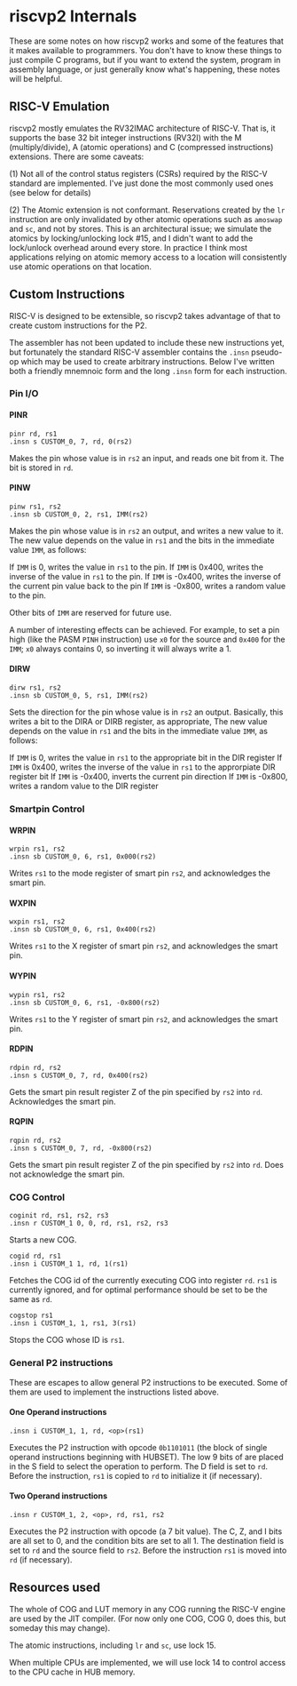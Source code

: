 # riscvp2 Internals

These are some notes on how riscvp2 works and some of the features that it makes available to programmers. You don't have to know these things to just compile C programs, but if you want to extend the system, program in assembly language, or just generally know what's happening, these notes will be helpful.

## RISC-V Emulation

riscvp2 mostly emulates the RV32IMAC architecture of RISC-V. That is, it supports the base 32 bit integer instructions (RV32I) with the M (multiply/divide), A (atomic operations) and C (compressed instructions) extensions. There are some caveats:

(1) Not all of the control status registers (CSRs) required by the RISC-V standard are implemented. I've just done the most commonly used ones (see below for details)

(2) The Atomic extension is not conformant. Reservations created by the `lr` instruction are only invalidated by other atomic operations such as `amoswap` and `sc`, and not by stores. This is an architectural issue; we simulate the atomics by locking/unlocking lock #15, and I didn't want to add the lock/unlock overhead around every store. In practice I think most applications relying on atomic memory access to a location will consistently use atomic operations on that location.

## Custom Instructions

RISC-V is designed to be extensible, so riscvp2 takes advantage of that to create custom instructions for the P2.

The assembler has not been updated to include these new instructions yet, but fortunately the standard RISC-V assembler contains the `.insn` pseudo-op which may be used to create arbitrary instructions. Below I've written both a friendly mnemnoic form and the long `.insn` form for each instruction.

### Pin I/O

#### PINR

```
pinr rd, rs1
.insn s CUSTOM_0, 7, rd, 0(rs2)
```
Makes the pin whose value is in `rs2` an input, and reads one bit from it. The bit is stored in `rd`.

#### PINW

```
pinw rs1, rs2
.insn sb CUSTOM_0, 2, rs1, IMM(rs2)
```
Makes the pin whose value is in `rs2` an output, and writes a new value to it. The new value depends
on the value in `rs1` and the bits in the immediate value `IMM`, as follows:

If `IMM` is 0, writes the value in `rs1` to the pin.
If `IMM` is 0x400, writes the inverse of the value in `rs1` to the pin.
If `IMM` is -0x400, writes the inverse of the current pin value back to the pin
If `IMM` is -0x800, writes a random value to the pin.

Other bits of `IMM` are reserved for future use.

A number of interesting effects can be achieved. For example, to set a pin high (like the PASM `PINH` instruction) use `x0` for the source and `0x400` for the `IMM`; `x0` always contains 0, so inverting it will always write a 1.

#### DIRW

```
dirw rs1, rs2
.insn sb CUSTOM_0, 5, rs1, IMM(rs2)
```
Sets the direction for the pin whose value is in `rs2` an output. Basically, this writes a bit to the DIRA or DIRB register, as appropriate, The new value depends on the value in `rs1` and the bits in the immediate value `IMM`, as follows:

If `IMM` is 0, writes the value in `rs1` to the appropriate bit in the DIR register
If `IMM` is 0x400, writes the inverse of the value in `rs1` to the approrpiate DIR register bit
If `IMM` is -0x400, inverts the current pin direction
If `IMM` is -0x800, writes a random value to the DIR register

### Smartpin Control

#### WRPIN

```
wrpin rs1, rs2
.insn sb CUSTOM_0, 6, rs1, 0x000(rs2)
```
Writes `rs1` to the mode register of smart pin `rs2`, and acknowledges the smart pin.

#### WXPIN

```
wxpin rs1, rs2
.insn sb CUSTOM_0, 6, rs1, 0x400(rs2)
```
Writes `rs1` to the X register of smart pin `rs2`, and acknowledges the smart pin.

#### WYPIN

```
wypin rs1, rs2
.insn sb CUSTOM_0, 6, rs1, -0x800(rs2)
```
Writes `rs1` to the Y register of smart pin `rs2`, and acknowledges the smart pin.

#### RDPIN

```
rdpin rd, rs2
.insn s CUSTOM_0, 7, rd, 0x400(rs2)
```
Gets the smart pin result register Z of the pin specified by `rs2` into `rd`. Acknowledges the smart pin.

#### RQPIN

```
rqpin rd, rs2
.insn s CUSTOM_0, 7, rd, -0x800(rs2)
```
Gets the smart pin result register Z of the pin specified by `rs2` into `rd`. Does not acknowledge the smart pin.

### COG Control

```
coginit rd, rs1, rs2, rs3
.insn r CUSTOM_1 0, 0, rd, rs1, rs2, rs3
```
Starts a new COG.

```
cogid rd, rs1
.insn i CUSTOM_1 1, rd, 1(rs1)
```
Fetches the COG id of the currently executing COG into register `rd`. `rs1` is currently ignored, and for optimal performance should be set to be the same as `rd`.

```
cogstop rs1
.insn i CUSTOM_1, 1, rs1, 3(rs1)
```
Stops the COG whose ID is `rs1`.

### General P2 instructions

These are escapes to allow general P2 instructions to be executed. Some of them are used to implement the instructions listed above.

#### One Operand instructions

```
.insn i CUSTOM_1, 1, rd, <op>(rs1)
```
Executes the P2 instruction with opcode `0b1101011` (the block of single operand instructions beginning with HUBSET). The low 9 bits of <op> are placed in the S field to select the operation to perform. The D field is set to `rd`. Before the instruction, `rs1` is copied to `rd` to initialize it (if necessary).

#### Two Operand instructions

```
.insn r CUSTOM_1, 2, <op>, rd, rs1, rs2
````
Executes the P2 instruction with opcode <op> (a 7 bit value). The C, Z, and I bits are all set to 0, and the condition bits are set to all 1. The destination field is set to `rd` and the source field to `rs2`. Before the instruction `rs1` is moved into `rd` (if necessary).

## Resources used

The whole of COG and LUT memory in any COG running the RISC-V engine are used by the JIT compiler. (For now only one COG, COG 0, does this, but someday this may change).

The atomic instructions, including `lr` and `sc`, use lock 15.

When multiple CPUs are implemented, we will use lock 14 to control access to the CPU cache in HUB memory.

